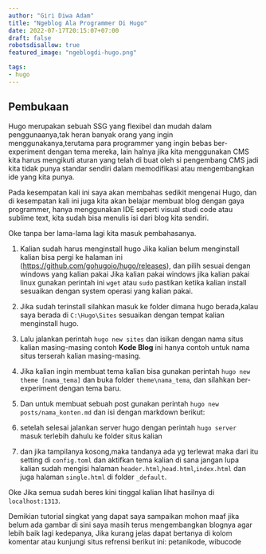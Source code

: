 ```yaml
---
author: "Giri Diwa Adam"
title: "Ngeblog Ala Programmer Di Hugo"
date: 2022-07-17T20:15:07+07:00
draft: false
robotsdisallow: true
featured_image: "ngeblogdi-hugo.png"

tags:
- hugo
---
```

## Pembukaan ##

Hugo merupakan sebuah SSG yang flexibel dan mudah dalam penggunaanya,tak heran banyak orang
yang ingin menggunakanya,terutama para programmer yang ingin bebas ber-experiment dengan tema
mereka, lain halnya jika kita menggunakan CMS kita harus mengikuti aturan yang telah di buat
oleh si pengembang CMS jadi kita tidak punya standar sendiri dalam memodifikasi atau mengembangkan
ide yang kita punya.

Pada kesempatan kali ini saya akan membahas sedikit mengenai Hugo, dan di kesempatan kali ini juga
kita akan belajar membuat blog dengan gaya programmer, hanya menggunakan IDE seperti visual studi code
atau sublime text, kita sudah bisa menulis isi dari blog kita sendiri.

Oke tanpa ber lama-lama lagi kita masuk pembahasanya.

1. Kalian sudah harus menginstall hugo Jika kalian belum menginstall kalian bisa pergi ke halaman ini (https://github.com/gohugoio/hugo/releases),
   dan pilih sesuai dengan windows yang kalian pakai Jika kalian pakai windows jika kalian pakai linux gunakan perintah ini ``wget`` atau ``sudo``
   pastikan ketika kalian install sesuaikan dengan system operasi yang kalian pakai.

2. Jika sudah terinstall silahkan masuk ke folder dimana hugo berada,kalau saya berada di ``C:\Hugo\Sites`` sesuaikan dengan tempat
   kalian menginstall hugo.

3. Lalu jalankan perintah ``hugo new sites`` dan isikan dengan nama situs kalian masing-masing contoh **Kode Blog** ini hanya contoh
   untuk nama situs terserah kalian masing-masing.

4. Jika kalian ingin membuat tema kalian bisa gunakan perintah ``hugo new theme [nama_tema]`` dan buka folder ``theme\nama_tema``,
   dan silahkan ber-experiment dengan tema baru.

5. Dan untuk membuat sebuah post gunakan perintah ``hugo new posts/nama_konten.md`` dan isi dengan markdown berikut:

6. setelah selesai jalankan server hugo dengan perintah ``hugo server`` masuk terlebih dahulu ke folder situs kalian
7. dan jika tampilanya kosong,maka tandanya ada yg terlewat maka dari itu setting di ``config.toml`` dan aktifkan 
   tema kalian di sana jangan lupa kalian sudah mengisi halaman ``header.html``,``head.html``,``index.html`` dan juga halaman ``single.html`` di folder
   ``_default``.

Oke Jika semua sudah beres kini tinggal kalian lihat hasilnya di ``localhost:1313``.

Demikian tutorial singkat yang dapat saya sampaikan mohon maaf jika belum ada gambar di sini saya masih terus
mengembangkan blognya agar lebih baik lagi kedepanya, Jika kurang jelas dapat bertanya di kolom komentar atau
kunjungi situs refrensi berikut ini: petanikode, wibucode






